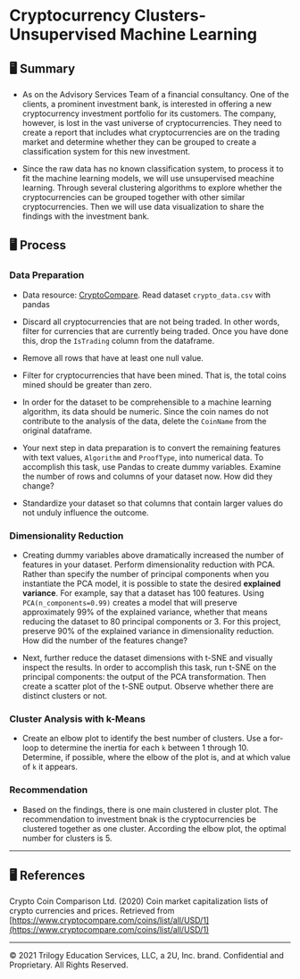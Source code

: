 # Cryptocurrency Clusters- Unsupervised Machine Learning

## :desktop_computer: Summary

* As on the Advisory Services Team of a financial consultancy. One of the clients, a prominent investment bank, is interested in offering a new cryptocurrency investment portfolio for its customers. The company, however, is lost in the vast universe of cryptocurrencies. They need to create a report that includes what cryptocurrencies are on the trading market and determine whether they can be grouped to create a classification system for this new investment.

* Since the raw data has no known classification system, to process it to fit the machine learning models, we will use unsupervised meachine learning. Through several clustering algorithms to explore whether the cryptocurrencies can be grouped together with other similar cryptocurrencies. Then we will use data visualization to share the findings with the investment bank.

## :desktop_computer: Process

### Data Preparation

* Data resource:  [CryptoCompare](https://min-api.cryptocompare.com/data/all/coinlist). Read dataset `crypto_data.csv` with pandas

* Discard all cryptocurrencies that are not being traded. In other words, filter for currencies that are currently being traded. Once you have done this, drop the `IsTrading` column from the dataframe.

* Remove all rows that have at least one null value.

* Filter for cryptocurrencies that have been mined. That is, the total coins mined should be greater than zero.

* In order for the dataset to be comprehensible to a machine learning algorithm, its data should be numeric. Since the coin names do not contribute to the analysis of the data, delete the `CoinName` from the original dataframe.

* Your next step in data preparation is to convert the remaining features with text values, `Algorithm` and `ProofType`, into numerical data. To accomplish this task, use Pandas to create dummy variables. Examine the number of rows and columns of your dataset now. How did they change?

* Standardize your dataset so that columns that contain larger values do not unduly influence the outcome.

### Dimensionality Reduction

* Creating dummy variables above dramatically increased the number of features in your dataset. Perform dimensionality reduction with PCA. Rather than specify the number of principal components when you instantiate the PCA model, it is possible to state the desired **explained variance**. For example, say that a dataset has 100 features. Using `PCA(n_components=0.99)` creates a model that will preserve approximately 99% of the explained variance, whether that means reducing the dataset to 80 principal components or 3. For this project, preserve 90% of the explained variance in dimensionality reduction. How did the number of the features change?

* Next, further reduce the dataset dimensions with t-SNE and visually inspect the results. In order to accomplish this task, run t-SNE on the principal components: the output of the PCA transformation. Then create a scatter plot of the t-SNE output. Observe whether there are distinct clusters or not.

### Cluster Analysis with k-Means

* Create an elbow plot to identify the best number of clusters. Use a for-loop to determine the inertia for each `k` between 1 through 10. Determine, if possible, where the elbow of the plot is, and at which value of `k` it appears.

### Recommendation

* Based on the findings, there is one main clustered in cluster plot. The recommendation to investment bnak is the cryptocurrencies be clustered together as one cluster. According the elbow plot, the optimal number for clusters is 5. 


- - -

## :desktop_computer: References

Crypto Coin Comparison Ltd. (2020) Coin market capitalization lists of crypto currencies and prices. Retrieved from [https://www.cryptocompare.com/coins/list/all/USD/1](https://www.cryptocompare.com/coins/list/all/USD/1)

- - -

© 2021 Trilogy Education Services, LLC, a 2U, Inc. brand. Confidential and Proprietary. All Rights Reserved.
